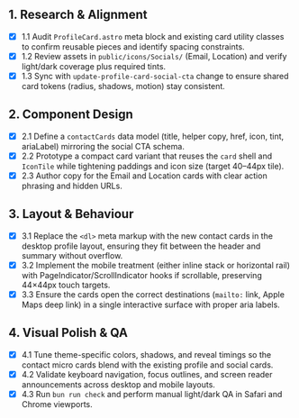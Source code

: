 ## 1. Research & Alignment
- [x] 1.1 Audit `ProfileCard.astro` meta block and existing card utility classes to confirm reusable pieces and identify spacing constraints.
- [x] 1.2 Review assets in `public/icons/Socials/` (Email, Location) and verify light/dark coverage plus required tints.
- [x] 1.3 Sync with `update-profile-card-social-cta` change to ensure shared card tokens (radius, shadows, motion) stay consistent.

## 2. Component Design
- [x] 2.1 Define a `contactCards` data model (title, helper copy, href, icon, tint, ariaLabel) mirroring the social CTA schema.
- [x] 2.2 Prototype a compact card variant that reuses the `card` shell and `IconTile` while tightening paddings and icon size (target 40–44px tile).
- [x] 2.3 Author copy for the Email and Location cards with clear action phrasing and hidden URLs.

## 3. Layout & Behaviour
- [x] 3.1 Replace the `<dl>` meta markup with the new contact cards in the desktop profile layout, ensuring they fit between the header and summary without overflow.
- [x] 3.2 Implement the mobile treatment (either inline stack or horizontal rail) with PageIndicator/ScrollIndicator hooks if scrollable, preserving 44×44px touch targets.
- [x] 3.3 Ensure the cards open the correct destinations (`mailto:` link, Apple Maps deep link) in a single interactive surface with proper aria labels.

## 4. Visual Polish & QA
- [x] 4.1 Tune theme-specific colors, shadows, and reveal timings so the contact micro cards blend with the existing profile and social cards.
- [x] 4.2 Validate keyboard navigation, focus outlines, and screen reader announcements across desktop and mobile layouts.
- [x] 4.3 Run `bun run check` and perform manual light/dark QA in Safari and Chrome viewports.
